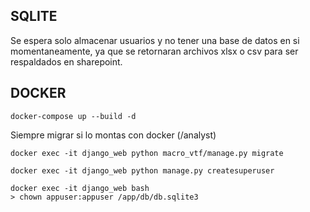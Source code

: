 

## SQLITE
Se espera solo almacenar usuarios y no tener una base de datos en si momentaneamente, ya que se retornaran archivos xlsx o csv para ser respaldados en sharepoint.

## DOCKER

```
docker-compose up --build -d
```

Siempre migrar si lo montas con docker (/analyst)
```
docker exec -it django_web python macro_vtf/manage.py migrate

docker exec -it django_web python manage.py createsuperuser
```
```
docker exec -it django_web bash
> chown appuser:appuser /app/db/db.sqlite3
```
